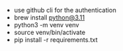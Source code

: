 - use github cli for the authentication
- brew install python@3.11
- python3 -m venv venv
- source venv/bin/activate
- pip install -r requirements.txt